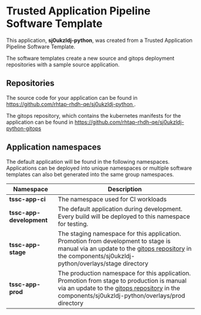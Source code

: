 # Trusted Application Pipeline Software Template

This application, **sj0ukzldj-python**, was created from a Trusted Application Pipeline Software Template.

The software templates create a new source and gitops deployment repositories with a sample source application. 

## Repositories

The source code for your application can be found in [https://github.com/rhtap-rhdh-qe/sj0ukzldj-python ](https://github.com/rhtap-rhdh-qe/sj0ukzldj-python ).
 
The gitops repository, which contains the kubernetes manifests for the application can be found in 
[https://github.com/rhtap-rhdh-qe/sj0ukzldj-python-gitops ](https://github.com/rhtap-rhdh-qe/sj0ukzldj-python-gitops ) 

## Application namespaces 

The default application will be found in the following namespaces. Applications can be deployed into unique namespaces or multiple software templates can also bet generated into the same group namespaces.  

|  Namespace   |  Description   |  
| -------- | -------- |
| **tssc-app-ci** | The namespace used for CI workloads |
| **tssc-app-development** | The default application during development. Every build will be deployed to this namespace for testing. |
| **tssc-app-stage** | The staging namespace for this application. Promotion from development to stage is manual via an update to the [gitops repository](https://github.com/rhtap-rhdh-qe/sj0ukzldj-python-gitops ) in the components/sj0ukzldj-python/overlays/stage directory |
| **tssc-app-prod** | The production namespace for this application. Promotion from stage to production is manual via an update to the [gitops repository](https://github.com/rhtap-rhdh-qe/sj0ukzldj-python-gitops ) in the components/sj0ukzldj-python/overlays/prod directory |